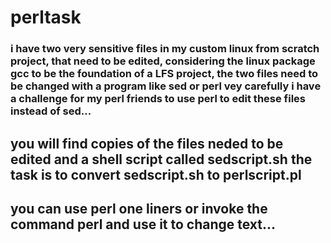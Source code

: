 # perltask


### i have two very sensitive files in my custom linux from scratch project, that need to be edited, considering the linux package gcc to be the foundation of a LFS project, the two files need to be changed with a program like sed or perl vey carefully i have a challenge for my perl friends to use perl to edit these files instead of sed...


## you will find copies of the files neded to be edited and a shell script called sedscript.sh the task is to convert sedscript.sh to perlscript.pl

## you can use perl one liners or invoke the command perl and use it to change text...
